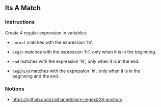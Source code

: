 ## Its A Match

### Instructions

Create 4 regular expression in variables:

- `normal` matches with the expression 'hi'.

- `begin` matches with the expression 'hi',
  only when it is in the beginning.

- `end` matches with the expression 'hi',
  only when it is in the end.

- `beginEnd` matches with the expression 'hi',
  only when it is in the beginning and the end.


### Notions

- https://github.com/ziishaned/learn-regex#28-anchors